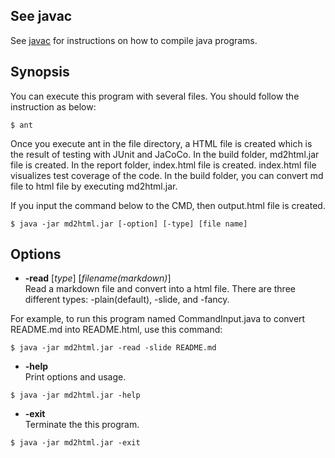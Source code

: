## See javac
See [javac](https://www.cis.upenn.edu/~bcpierce/courses/629/jdkdocs/tooldocs/win32/javac.html) for instructions on how to compile java programs.


## Synopsis
You can execute this program with several files. You should follow the instruction as below:
```
$ ant
```
Once you execute ant in the file directory, a HTML file is created which is the result of testing with JUnit and JaCoCo.
In the build folder, md2html.jar file is created.
In the report folder, index.html file is created.
index.html file visualizes test coverage of the code.
In the build folder, you can convert md file to html file by executing md2html.jar.

If you input the command below to the CMD, then output.html file is created.
```
$ java -jar md2html.jar [-option] [-type] [file name] 
```

## Options
* **-read** [_type_] [_filename(markdown)_]   
Read a markdown file and convert into a html file. There are three different types: -plain(default), -slide, and -fancy.

For example, to run this program named CommandInput.java to convert README.md into README.html, use this command:
```
$ java -jar md2html.jar -read -slide README.md 
```

* **-help**  
Print options and usage.
```
$ java -jar md2html.jar -help
```

* **-exit**  
Terminate the this program.
```
$ java -jar md2html.jar -exit
```

